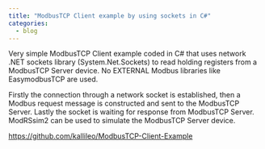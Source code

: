 ```yaml
---
title: "ModbusTCP Client example by using sockets in C#"
categories:
  - blog
---
```


Very simple ModbusTCP Client example coded in C# that uses network .NET sockets library (System.Net.Sockets) to read holding registers from a ModbusTCP Server device. 
No EXTERNAL Modbus libraries like EasymodbusTCP are used.

Firstly the connection through a network socket is established, then a Modbus request message is constructed and sent to the ModbusTCP Server. Lastly the socket is waiting for response from ModbusTCP Server. 
ModRSsim2 can be used to simulate the ModbusTCP Server device.

https://github.com/kallileo/ModbusTCP-Client-Example
